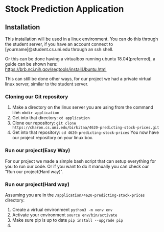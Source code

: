 # Stock Prediction Application

## Installation
This installation will be used in a linux environment. You can do this through the student server, if you have an account connect to [yourname]@student.cs.uni.edu through an ssh shell.

Or this can be done having a virtualbox running ubuntu 18.04(preferred), a guide can be shown here:
https://brb.nci.nih.gov/seqtools/installUbuntu.html

This can still be done other ways, for our project we had a private virtual linux server, similar to the student server.  

### Cloning our Git repository
1. Make a directory on the linux server you are using from the command line: `mkdir application`
2. Get into that directory: `cd application`
3. Clone our repository: `git clone https://charon.cs.uni.edu/birkitaa/4620-predicting-stock-prices.git`
4. Get into that repository: `cd 4620-predicting-stock-prices`
You now have our project repository on your linux box.

### Run our project(Easy Way)
For our project we made a simple bash script that can setup everything for you to run our code. Or if you want to do it manually you can check our "Run our project(Hard way)".


### Run our project(Hard way)
Assuming you are in the `/application/4620-predicting-stock-prices` directory:
1. Create a virtual environment `python3 -m venv env`
2. Activate your environment `source env/bin/activate`
3. Make sure pip is up to date `pip install --upgrade pip`
4. 
